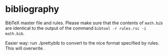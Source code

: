 # bibliography
BibTeX master file and rules. Please make sure that the contents of `math.bib` are identical to the output of the command `bibtool -r rules.rsc -i math.bib`.

Easier way: run ./prettybib <bib-file> to convert <bib-file> to the nice format specified by rules. This will overwrite <bib-file>.
 
